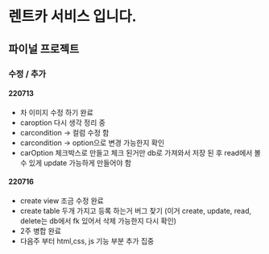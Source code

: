 # 렌트카 서비스 입니다.

## 파이널 프로젝트

### 수정 / 추가

#### 220713

- 차 이미지 수정 하기 완료
- caroption 다시 생각 정리 중
- carcondition -> 컬럼 수정 함
- carcondition -> option으로 변경 가능한지 확인
- carOption 체크박스로 만들고 체크 된거만 db로 가져와서 저장 된 후 read에서 볼수 있게 update 가능하게 만들어야 함

#### 220716

- create view 조금 수정 완료
- create table 두개 가지고 등록 하는거 버그 찾기 (이거 create, update, read, delete는 db에서 fk 있어서 삭제 가능한지 다시 확인)
- 2주 병합 완료
- 다음주 부터 html,css, js 기능 부분 추가 집중
